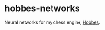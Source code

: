 # hobbes-networks
Neural networks for my chess engine, [Hobbes](https://github.com/kelseyde/hobbes-chess-engine).
